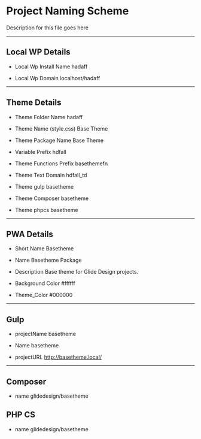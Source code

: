 # Project Naming Scheme

Description for this file goes here

-------------------------------------------------------

## Local WP Details

* Local Wp Install Name
hadaff

* Local Wp Domain
localhost/hadaff

---

## Theme Details

* Theme Folder Name
hadaff

* Theme Name (style.css)
Base Theme

* Theme Package Name
Base Theme

* Variable Prefix
hdfall

* Theme Functions Prefix
basethemefn

* Theme Text Domain
hdfall_td

* Theme gulp
basetheme

* Theme Composer
basetheme

* Theme phpcs
basetheme

---

## PWA Details

* Short Name
Basetheme

* Name
Basetheme Package

* Description
Base theme for Glide Design projects.

* Background Color
#ffffff

* Theme_Color
#000000

---

## Gulp

* projectName
basetheme

* Name
basetheme

* projectURL
http://basetheme.local/

---

## Composer

* name
glidedesign/basetheme

## PHP CS

* name
glidedesign/basetheme

